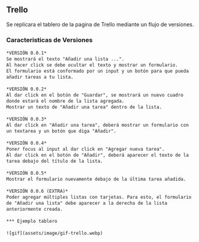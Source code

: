 ## Trello

Se replicara el tablero de la pagina de Trello mediante un flujo de versiones.

### Caracteristicas de Versiones

    *VERSIÓN 0.0.1*
    Se mostrará el texto "Añadir una lista ...".
    Al hacer click se debe ocultar el texto y mostrar un formulario.
    El formulario está conformado por un input y un botón para que pueda añadir tareas a tu lista.

    *VERSIÓN 0.0.2*
    Al dar click en el botón de "Guardar", se mostrará un nuevo cuadro donde estará el nombre de la lista agregada.
    Mostrar un texto de "Añadir una tarea" dentro de la lista.

    *VERSIÓN 0.0.3*
    Al dar click en "Añadir una tarea", deberá mostrar un formulario con un textarea y un botón que diga "Añadir".

    *VERSIÓN 0.0.4*
    Poner focus al input al dar click en "Agregar nueva tarea".
    Al dar click en el botón de "Añadir", deberá aparecer el texto de la tarea debajo del título de la lista.

    *VERSIÓN 0.0.5*
    Mostrar el formulario nuevamente debajo de la última tarea añadida.
    
    *VERSIÓN 0.0.6 (EXTRA)*
    Poder agregar múltiples listas con tarjetas. Para esto, el formulario de "Añadir una lista" debe aparecer a la derecha de la lista anteriormente creada.

    *** Ejemplo tablero

    ![gif](assets/image/gif-trello.webp)
